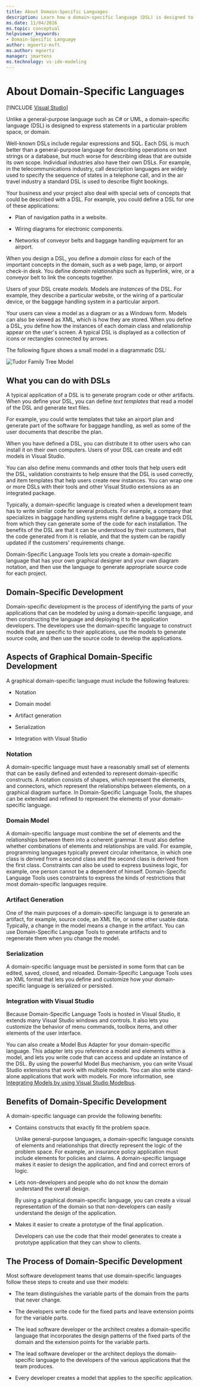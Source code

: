 ```yaml
---
title: About Domain-Specific Languages
description: Learn how a domain-specific language (DSL) is designed to express statements in a particular problem space, or domain.
ms.date: 11/04/2016
ms.topic: conceptual
helpviewer_keywords:
- Domain-Specific Language
author: mgoertz-msft
ms.author: mgoertz
manager: jmartens
ms.technology: vs-ide-modeling
---
```

# About Domain-Specific Languages

 [!INCLUDE [Visual Studio](~/includes/applies-to-version/vs-windows-only.md)]

Unlike a general-purpose language such as C# or UML, a domain-specific language (DSL) is designed to express statements in a particular problem space, or domain.

Well-known DSLs include regular expressions and SQL. Each DSL is much better than a general-purpose language for describing operations on text strings or a database, but much worse for describing ideas that are outside its own scope. Individual industries also have their own DSLs. For example, in the telecommunications industry, call description languages are widely used to specify the sequence of states in a telephone call, and in the air travel industry a standard DSL is used to describe flight bookings.

Your business and your project also deal with special sets of concepts that could be described with a DSL. For example, you could define a DSL for one of these applications:

- Plan of navigation paths in a website.

- Wiring diagrams for electronic components.

- Networks of conveyor belts and baggage handling equipment for an airport.

When you design a DSL, you define a *domain class* for each of the important concepts in the domain, such as a web page, lamp, or airport check-in desk. You define *domain relationships* such as hyperlink, wire, or a conveyor belt to link the concepts together.

Users of your DSL create *models.* Models are *instances* of the DSL. For example, they describe a particular website, or the wiring of a particular device, or the baggage handling system in a particular airport.

Your users can view a model as a diagram or as a Windows form. Models can also be viewed as XML, which is how they are stored. When you define a DSL, you define how the instances of each domain class and relationship appear on the user's screen. A typical DSL is displayed as a collection of icons or rectangles connected by arrows.

The following figure shows a small model in a diagrammatic DSL:

![Tudor Family Tree Model](../modeling/media/tudor_familytreemodel.png)

## What you can do with DSLs

A typical application of a DSL is to generate program code or other artifacts. When you define your DSL, you can define *text templates* that read a model of the DSL and generate text files.

For example, you could write templates that take an airport plan and generate part of the software for baggage handling, as well as some of the user documents that describe the plan.

When you have defined a DSL, you can distribute it to other users who can install it on their own computers. Users of your DSL can create and edit models in Visual Studio.

You can also define menu commands and other tools that help users edit the DSL, validation constraints to help ensure that the DSL is used correctly, and item templates that help users create new instances. You can wrap one or more DSLs with their tools and other Visual Studio extensions as an integrated package.

Typically, a domain-specific language is created when a development team has to write similar code for several products. For example, a company that specializes in baggage handling systems might define a baggage track DSL from which they can generate some of the code for each installation. The benefits of the DSL are that it can be understood by their customers, that the code generated from it is reliable, and that the system can be rapidly updated if the customers' requirements change.

Domain-Specific Language Tools lets you create a domain-specific language that has your own graphical designer and your own diagram notation, and then use the language to generate appropriate source code for each project.

## Domain-Specific Development

Domain-specific development is the process of identifying the parts of your applications that can be modeled by using a domain-specific language, and then constructing the language and deploying it to the application developers. The developers use the domain-specific language to construct models that are specific to their applications, use the models to generate source code, and then use the source code to develop the applications.

## Aspects of Graphical Domain-Specific Development

A graphical domain-specific language must include the following features:

- Notation

- Domain model

- Artifact generation

- Serialization

- Integration with Visual Studio

### Notation

A domain-specific language must have a reasonably small set of elements that can be easily defined and extended to represent domain-specific constructs. A notation consists of shapes, which represent the elements, and connectors, which represent the relationships between elements, on a graphical diagram surface. In Domain-Specific Language Tools, the shapes can be extended and refined to represent the elements of your domain-specific language.

### Domain Model

A domain-specific language must combine the set of elements and the relationships between them into a coherent grammar. It must also define whether combinations of elements and relationships are valid. For example, programming languages typically prevent circular inheritance, in which one class is derived from a second class and the second class is derived from the first class. Constraints can also be used to express business logic, for example, one person cannot be a dependent of himself. Domain-Specific Language Tools uses constraints to express the kinds of restrictions that most domain-specific languages require.

### Artifact Generation

One of the main purposes of a domain-specific language is to generate an artifact, for example, source code, an XML file, or some other usable data. Typically, a change in the model means a change in the artifact. You can use Domain-Specific Language Tools to generate artifacts and to regenerate them when you change the model.

### Serialization

A domain-specific language must be persisted in some form that can be edited, saved, closed, and reloaded. Domain-Specific Language Tools uses an XML format that lets you define and customize how your domain-specific language is serialized or persisted.

### Integration with Visual Studio

Because Domain-Specific Language Tools is hosted in Visual Studio, it extends many Visual Studio windows and controls. It also lets you customize the behavior of menu commands, toolbox items, and other elements of the user interface.

You can also create a Model Bus Adapter for your domain-specific language. This adapter lets you reference a model and elements within a model, and lets you write code that can access and update an instance of the DSL. By using the powerful Model Bus mechanism, you can write Visual Studio extensions that work with multiple models. You can also write stand-alone applications that work with models. For more information, see [Integrating Models by using Visual Studio Modelbus](../modeling/integrating-models-by-using-visual-studio-modelbus.md).

## Benefits of Domain-Specific Development

A domain-specific language can provide the following benefits:

- Contains constructs that exactly fit the problem space.

     Unlike general-purpose languages, a domain-specific language consists of elements and relationships that directly represent the logic of the problem space. For example, an insurance policy application must include elements for policies and claims. A domain-specific language makes it easier to design the application, and find and correct errors of logic.

- Lets non-developers and people who do not know the domain understand the overall design.

     By using a graphical domain-specific language, you can create a visual representation of the domain so that non-developers can easily understand the design of the application.

- Makes it easier to create a prototype of the final application.

     Developers can use the code that their model generates to create a prototype application that they can show to clients.

## The Process of Domain-Specific Development

Most software development teams that use domain-specific languages follow these steps to create and use their models:

- The team distinguishes the variable parts of the domain from the parts that never change.

- The developers write code for the fixed parts and leave extension points for the variable parts.

- The lead software developer or the architect creates a domain-specific language that incorporates the design patterns of the fixed parts of the domain and the extension points for the variable parts.

- The lead software developer or the architect deploys the domain-specific language to the developers of the various applications that the team produces.

- Every developer creates a model that applies to the specific application.

